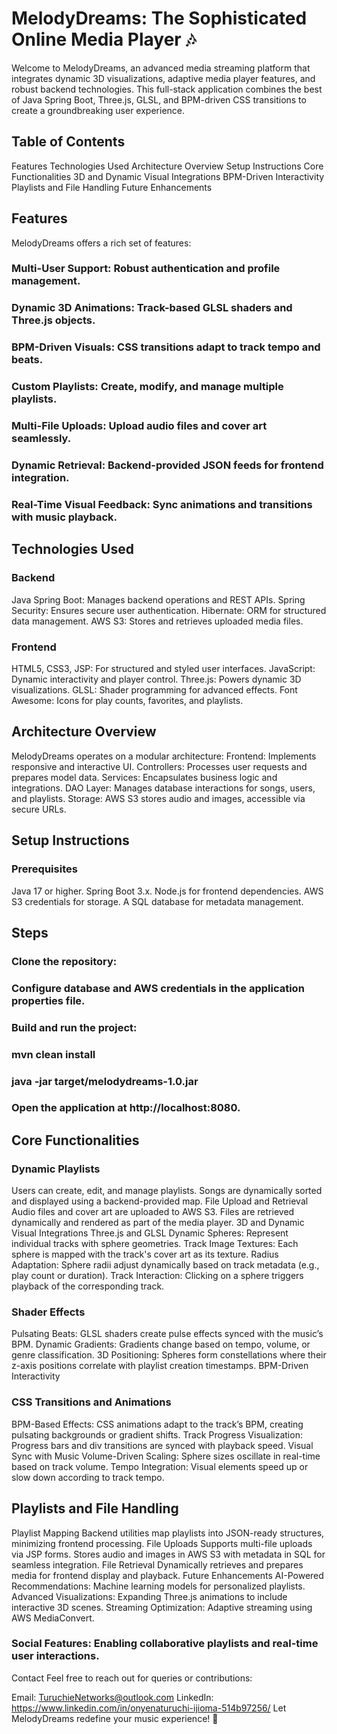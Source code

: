 # MelodyDreams: The Sophisticated Online Media Player 🎶
Welcome to MelodyDreams, an advanced media streaming platform that integrates dynamic 3D visualizations, adaptive media player features, and robust backend technologies. This full-stack application combines the best of Java Spring Boot, Three.js, GLSL, and BPM-driven CSS transitions to create a groundbreaking user experience.

## Table of Contents
Features
Technologies Used
Architecture Overview
Setup Instructions
Core Functionalities
3D and Dynamic Visual Integrations
BPM-Driven Interactivity
Playlists and File Handling
Future Enhancements

## Features
MelodyDreams offers a rich set of features:

### Multi-User Support: Robust authentication and profile management.
### Dynamic 3D Animations: Track-based GLSL shaders and Three.js objects.
### BPM-Driven Visuals: CSS transitions adapt to track tempo and beats.
### Custom Playlists: Create, modify, and manage multiple playlists.
### Multi-File Uploads: Upload audio files and cover art seamlessly.
### Dynamic Retrieval: Backend-provided JSON feeds for frontend integration.
### Real-Time Visual Feedback: Sync animations and transitions with music playback.

## Technologies Used
### Backend
Java Spring Boot: Manages backend operations and REST APIs.
Spring Security: Ensures secure user authentication.
Hibernate: ORM for structured data management.
AWS S3: Stores and retrieves uploaded media files.

### Frontend
HTML5, CSS3, JSP: For structured and styled user interfaces.
JavaScript: Dynamic interactivity and player control.
Three.js: Powers dynamic 3D visualizations.
GLSL: Shader programming for advanced effects.
Font Awesome: Icons for play counts, favorites, and playlists.

## Architecture Overview
MelodyDreams operates on a modular architecture:
Frontend: Implements responsive and interactive UI.
Controllers: Processes user requests and prepares model data.
Services: Encapsulates business logic and integrations.
DAO Layer: Manages database interactions for songs, users, and playlists.
Storage: AWS S3 stores audio and images, accessible via secure URLs.

## Setup Instructions
### Prerequisites
Java 17 or higher.
Spring Boot 3.x.
Node.js for frontend dependencies.
AWS S3 credentials for storage.
A SQL database for metadata management.
## Steps
### Clone the repository:
### Configure database and AWS credentials in the application properties file.
### Build and run the project:
### mvn clean install  
### java -jar target/melodydreams-1.0.jar  
### Open the application at http://localhost:8080.

## Core Functionalities
### Dynamic Playlists
Users can create, edit, and manage playlists.
Songs are dynamically sorted and displayed using a backend-provided map.
File Upload and Retrieval
Audio files and cover art are uploaded to AWS S3.
Files are retrieved dynamically and rendered as part of the media player.
3D and Dynamic Visual Integrations <a name="3d-and-dynamic-visual-integrations"></a>
Three.js and GLSL
Dynamic Spheres: Represent individual tracks with sphere geometries.
Track Image Textures: Each sphere is mapped with the track's cover art as its texture.
Radius Adaptation: Sphere radii adjust dynamically based on track metadata (e.g., play count or duration).
Track Interaction: Clicking on a sphere triggers playback of the corresponding track.

### Shader Effects
Pulsating Beats: GLSL shaders create pulse effects synced with the music’s BPM.
Dynamic Gradients: Gradients change based on tempo, volume, or genre classification.
3D Positioning: Spheres form constellations where their z-axis positions correlate with playlist creation timestamps.
BPM-Driven Interactivity <a name="bpm-driven-interactivity"></a>

### CSS Transitions and Animations
BPM-Based Effects: CSS animations adapt to the track’s BPM, creating pulsating backgrounds or gradient shifts.
Track Progress Visualization: Progress bars and div transitions are synced with playback speed.
Visual Sync with Music
Volume-Driven Scaling: Sphere sizes oscillate in real-time based on track volume.
Tempo Integration: Visual elements speed up or slow down according to track tempo.

## Playlists and File Handling
Playlist Mapping
Backend utilities map playlists into JSON-ready structures, minimizing frontend processing.
File Uploads
Supports multi-file uploads via JSP forms.
Stores audio and images in AWS S3 with metadata in SQL for seamless integration.
File Retrieval
Dynamically retrieves and prepares media for frontend display and playback.
Future Enhancements <a name="future-enhancements"></a>
AI-Powered Recommendations: Machine learning models for personalized playlists.
Advanced Visualizations: Expanding Three.js animations to include interactive 3D scenes.
Streaming Optimization: Adaptive streaming using AWS MediaConvert.

### Social Features: Enabling collaborative playlists and real-time user interactions.
Contact
Feel free to reach out for queries or contributions:

Email: TuruchieNetworks@outlook.com
LinkedIn: https://www.linkedin.com/in/onyenaturuchi-ijioma-514b97256/
Let MelodyDreams redefine your music experience! 🌟
